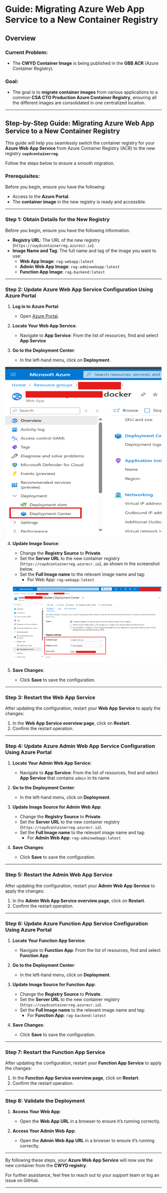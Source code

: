 # Guide: Migrating Azure Web App Service to a New Container Registry

## Overview

### Current Problem:
- The **CWYD Container Image** is being published in the **GBB ACR** (Azure Container Registry).

### Goal:
- The goal is to **migrate container images** from various applications to a common **CSA CTO Production Azure Container Registry**, ensuring all the different images are consolidated in one centralized location.

---

## Step-by-Step Guide: Migrating Azure Web App Service to a New Container Registry

This guide will help you seamlessly switch the container registry for your **Azure Web App Service** from Azure Container Registry (ACR) to the new registry **`cwydcontainerreg`**.

Follow the steps below to ensure a smooth migration.

### Prerequisites:
Before you begin, ensure you have the following:
- Access to the **Azure Portal**.
- The **container image** in the new registry is ready and accessible.

---

### Step 1: Obtain Details for the New Registry

Before you begin, ensure you have the following information:
- **Registry URL**: The URL of the new registry (`https://cwydcontainerreg.azurecr.io`).
- **Image Name and Tag**: The full name and tag of the image you want to use:
  - **Web App Image**: `rag-webapp:latest`
  - **Admin Web App Image**: `rag-adminwebapp:latest`
  - **Function App Image**: `rag-backend:latest`

---

### Step 2: Update Azure Web App Service Configuration Using Azure Portal

1. **Log in to Azure Portal**:
   - Open [Azure Portal](https://portal.azure.com/).

2. **Locate Your Web App Service**:
   - Navigate to **App Service**: From the list of resources, find and select **App Service**

3. **Go to the Deployment Center**:
   - In the left-hand menu, click on **Deployment**.

  ![Resource Menu](images/resource_menu.png)


4. **Update Image Source**:
   - Change the **Registry Source** to **Private**.
   - Set the **Server URL** to the new container registry (`https://cwydcontainerreg.azurecr.io`), as shown in the screenshot below.
   - Set the **Full Image name** to the relevant image name and tag:
     - For Web App: `rag-webapp:latest`

   ![Deployment Center](images/deployment_center.png)

5. **Save Changes**:
   - Click **Save** to save the configuration.

---

### Step 3: Restart the Web App Service

After updating the configuration, restart your **Web App Service** to apply the changes:

1. In the **Web App Service overview page**, click on **Restart**.
2. Confirm the restart operation.

---

### Step 4: Update Azure Admin Web App Service Configuration Using Azure Portal

1. **Locate Your Admin Web App Service**:
   - Navigate to **App Service**: From the list of resources, find and select **App Service** that contains `admin` in its name

2. **Go to the Deployment Center**:
   - In the left-hand menu, click on **Deployment**.

3. **Update Image Source for Admin Web App**:
   - Change the **Registry Source** to **Private**.
   - Set the **Server URL** to the new container registry (`https://cwydcontainerreg.azurecr.io`).
   - Set the **Full Image name** to the relevant image name and tag:
     - For **Admin Web App**: `rag-adminwebapp:latest`

4. **Save Changes**:
   - Click **Save** to save the configuration.

---

### Step 5: Restart the Admin Web App Service

After updating the configuration, restart your **Admin Web App Service** to apply the changes:

1. In the **Admin Web App Service overview page**, click on **Restart**.
2. Confirm the restart operation.

---

### Step 6: Update Azure Function App Service Configuration Using Azure Portal

1. **Locate Your Function App Service**:
   - Navigate to **Function App**: From the list of resources, find and select **Function App**

2. **Go to the Deployment Center**:
   - In the left-hand menu, click on **Deployment**.

3. **Update Image Source for Function App**:
   - Change the **Registry Source** to **Private**.
   - Set the **Server URL** to the new container registry (`https://cwydcontainerreg.azurecr.io`).
   - Set the **Full Image name** to the relevant image name and tag:
     - For **Function App**: `rag-backend:latest`

4. **Save Changes**:
   - Click **Save** to save the configuration.

---

### Step 7: Restart the Function App Service

After updating the configuration, restart your **Function App Service** to apply the changes:

1. In the **Function App Service overview page**, click on **Restart**.
2. Confirm the restart operation.

---

### Step 8: Validate the Deployment

1. **Access Your Web App**:
   - Open the **Web App URL** in a browser to ensure it’s running correctly.

2. **Access Your Admin Web App**:
   - Open the **Admin Web App URL** in a browser to ensure it’s running correctly.

---

By following these steps, your **Azure Web App Service** will now use the new container from the **CWYD registry**.

For further assistance, feel free to reach out to your support team or log an issue on GitHub.

---
